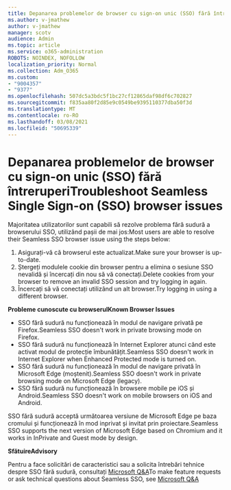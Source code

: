 ```yaml
---
title: Depanarea problemelor de browser cu sign-on unic (SSO) fără întreruperi
ms.author: v-jmathew
author: v-jmathew
manager: scotv
audience: Admin
ms.topic: article
ms.service: o365-administration
ROBOTS: NOINDEX, NOFOLLOW
localization_priority: Normal
ms.collection: Adm_O365
ms.custom:
- "9004357"
- "9377"
ms.openlocfilehash: 507dc5a3bdc5f1bc27cf12865daf98df6c702827
ms.sourcegitcommit: f835aa80f2d85e9c0549be9395110377dba50f3d
ms.translationtype: MT
ms.contentlocale: ro-RO
ms.lasthandoff: 03/08/2021
ms.locfileid: "50695339"
---
```

# <a name="troubleshoot-seamless-single-sign-on-sso-browser-issues"></a><span data-ttu-id="9a2e4-102">Depanarea problemelor de browser cu sign-on unic (SSO) fără întreruperi</span><span class="sxs-lookup"><span data-stu-id="9a2e4-102">Troubleshoot Seamless Single Sign-on (SSO) browser issues</span></span>

<span data-ttu-id="9a2e4-103">Majoritatea utilizatorilor sunt capabili să rezolve problema fără sudură a browserului SSO, utilizând pașii de mai jos:</span><span class="sxs-lookup"><span data-stu-id="9a2e4-103">Most users are able to resolve their Seamless SSO browser issue using the steps below:</span></span>

1. <span data-ttu-id="9a2e4-104">Asigurați-vă că browserul este actualizat.</span><span class="sxs-lookup"><span data-stu-id="9a2e4-104">Make sure your browser is up-to-date.</span></span>
2. <span data-ttu-id="9a2e4-105">Ștergeți modulele cookie din browser pentru a elimina o sesiune SSO nevalidă și încercați din nou să vă conectați.</span><span class="sxs-lookup"><span data-stu-id="9a2e4-105">Delete cookies from your browser to remove an invalid SSO session and try logging in again.</span></span>
3. <span data-ttu-id="9a2e4-106">Încercați să vă conectați utilizând un alt browser.</span><span class="sxs-lookup"><span data-stu-id="9a2e4-106">Try logging in using a different browser.</span></span>

<span data-ttu-id="9a2e4-107">**Probleme cunoscute cu browserul**</span><span class="sxs-lookup"><span data-stu-id="9a2e4-107">**Known Browser Issues**</span></span>

- <span data-ttu-id="9a2e4-108">SSO fără sudură nu funcționează în modul de navigare privată pe Firefox.</span><span class="sxs-lookup"><span data-stu-id="9a2e4-108">Seamless SSO doesn't work in private browsing mode on Firefox.</span></span>
- <span data-ttu-id="9a2e4-109">SSO fără sudură nu funcționează în Internet Explorer atunci când este activat modul de protecție îmbunătățit.</span><span class="sxs-lookup"><span data-stu-id="9a2e4-109">Seamless SSO doesn't work in Internet Explorer when Enhanced Protected mode is turned on.</span></span>
- <span data-ttu-id="9a2e4-110">SSO fără sudură nu funcționează în modul de navigare privată în Microsoft Edge (moștenit).</span><span class="sxs-lookup"><span data-stu-id="9a2e4-110">Seamless SSO doesn't work in private browsing mode on Microsoft Edge (legacy).</span></span>
- <span data-ttu-id="9a2e4-111">SSO fără sudură nu funcționează în browsere mobile pe iOS și Android.</span><span class="sxs-lookup"><span data-stu-id="9a2e4-111">Seamless SSO doesn't work on mobile browsers on iOS and Android.</span></span>

<span data-ttu-id="9a2e4-112">SSO fără sudură acceptă următoarea versiune de Microsoft Edge pe baza cromului și funcționează în mod inprivat și invitat prin proiectare.</span><span class="sxs-lookup"><span data-stu-id="9a2e4-112">Seamless SSO supports the next version of Microsoft Edge based on Chromium and it works in InPrivate and Guest mode by design.</span></span>

<span data-ttu-id="9a2e4-113">**Sfătuire**</span><span class="sxs-lookup"><span data-stu-id="9a2e4-113">**Advisory**</span></span>

<span data-ttu-id="9a2e4-114">Pentru a face solicitări de caracteristici sau a solicita întrebări tehnice despre SSO fără sudură, consultați [Microsoft Q&A](https://docs.microsoft.com/answers/topics/azure-ad-single-sign-on.html)</span><span class="sxs-lookup"><span data-stu-id="9a2e4-114">To make feature requests or ask technical questions about Seamless SSO, see [Microsoft Q&A](https://docs.microsoft.com/answers/topics/azure-ad-single-sign-on.html)</span></span>
